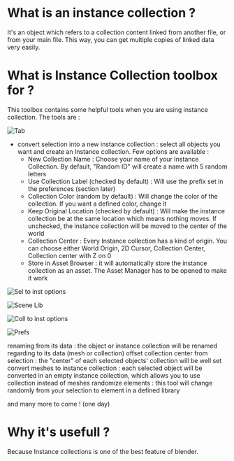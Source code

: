 # What is an instance collection ?
It's an object which refers to a collection content linked from another file, or from your main file.
This way, you can get multiple copies of linked data very easily.

# What is Instance Collection toolbox for ? 
This toolbox contains some helpful tools when you are using instance collection. The tools are : 

![Tab](https://github.com/user-attachments/assets/a3bfc691-3301-4a91-929b-2e1872b633da)

- convert selection into a new instance collection : select all objects you want and create an Instance collection. Few options are available :
  - New Collection Name : Choose your name of your Instance Collection. By default, "Random ID" will create a name with 5 random letters
  - Use Collection Label (checked by default) : Will use the prefix set in the preferences (section later)
  - Collection Color (random by default) : Will change the color of the collection. If you want a defined color, change it
  - Keep Original Location (checked by default) : Will make the instance collection be at the same location which means nothing moves. If unchecked, the instance collection will be moved to the center of the world
  - Collection Center : Every Instance collection has a kind of origin. You can choose either World Origin, 2D Cursor, Collection Center, Collection center with Z on 0
  - Store in Asset Browser : it will automatically store the instance collection as an asset. The Asset Manager has to be opened to make it work 

![Sel to inst options](https://github.com/user-attachments/assets/eb61fd5e-965a-44f6-bdbb-840180dc4daa)
 


![Scene Lib](https://github.com/user-attachments/assets/cf9d9061-0664-4457-8373-548e853a9c00)

![Coll to inst options](https://github.com/user-attachments/assets/916ecde5-af1f-4f7e-95fa-64608ceddd72)

![Prefs](https://github.com/user-attachments/assets/5a45e29a-42aa-4866-a523-dda9120c9826)




renaming from its data : the object or instance collection will be renamed regarding to its data (mesh or collection)
offset collection center from selection : the "center" of each selected objects' collection will be well set
convert meshes to instance collection : each selected object will be converted in an empty instance collection, which allows you to use collection instead of meshes
randomize elements : this tool will change randomly from your selection to element in a defined library

and many more to come ! (one day)

# Why it's usefull ?
Because Instance collections is one of the best feature of blender.

